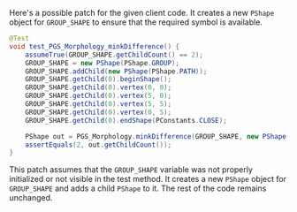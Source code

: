 Here's a possible patch for the given client code. It creates a new `PShape` object for `GROUP_SHAPE` to ensure that the required symbol is available.

```java
@Test
void test_PGS_Morphology_minkDifference() {
    assumeTrue(GROUP_SHAPE.getChildCount() == 2);
    GROUP_SHAPE = new PShape(PShape.GROUP);
    GROUP_SHAPE.addChild(new PShape(PShape.PATH));
    GROUP_SHAPE.getChild(0).beginShape();
    GROUP_SHAPE.getChild(0).vertex(0, 0);
    GROUP_SHAPE.getChild(0).vertex(5, 0);
    GROUP_SHAPE.getChild(0).vertex(5, 5);
    GROUP_SHAPE.getChild(0).vertex(0, 5);
    GROUP_SHAPE.getChild(0).endShape(PConstants.CLOSE);

    PShape out = PGS_Morphology.minkDifference(GROUP_SHAPE, new PShape(PShape.PATH));
    assertEquals(2, out.getChildCount());
}
```

This patch assumes that the `GROUP_SHAPE` variable was not properly initialized or not visible in the test method. It creates a new `PShape` object for `GROUP_SHAPE` and adds a child `PShape` to it. The rest of the code remains unchanged.